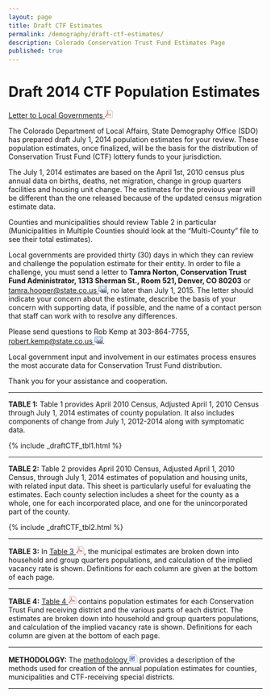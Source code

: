 ```yaml
---
layout: page
title: Draft CTF Estimates
permalink: /demography/draft-ctf-estimates/
description: Colorado Conservation Trust Fund Estimates Page
published: true
---
```


# Draft 2014 CTF Population Estimates

[Letter to Local Governments ![pdf](/images/page_white_acrobat.png 'download pdf file')](https://dola.colorado.gov/demog-cms/sites/dola.colorado.gov.demog-cms/files/demog-docs/ctf_draft/CTFDraftLetter_2014_CaC_draft.pdf)

The Colorado Department of Local Affairs, State Demography Office (SDO) has prepared draft July 1, 2014 population estimates for your review. These population estimates, once finalized, will be the basis for the distribution of Conservation Trust Fund (CTF) lottery funds to your jurisdiction.

The July 1, 2014 estimates are based on the April 1st, 2010 census plus annual data on births, deaths, net migration, change in group quarters facilities and housing unit change.  The estimates for the previous year  will be different than the one released because of the updated census migration estimate data.

Counties and municipalities should review Table 2 in particular (Municipalities in Multiple Counties should look at the “Multi-County” file to see their total estimates).

Local governments are provided thirty (30) days in which they can review and challenge the population estimate for their entity. In order to file a challenge, you must send a letter to **Tamra Norton, Conservation Trust Fund Administrator, 1313 Sherman St., Room 521, Denver, CO 80203** or [tamra.hooper@state.co.us ![email](/images/email_link.png 'send email')](mailto:tamra.hooper@state.co.us), no later than July 1, 2015. The letter should indicate your concern about the estimate, describe the basis of your concern with supporting data, if possible, and the name of a contact person that staff can work with to resolve any differences.

Please send questions to Rob Kemp at 303-864-7755, [robert.kemp@state.co.us ![email](/images/email_link.png 'send email')](mailto:robert.kemp@state.co.us).  

Local government input and involvement in our estimates process ensures the most accurate data for Conservation Trust Fund distribution. 

Thank you for your assistance and cooperation.


---

**TABLE 1:** Table 1 provides April 2010 Census, Adjusted April 1, 2010 Census through July 1, 2014 estimates of county population. It also includes components of change from July 1, 2012-2014 along with symptomatic data.

{% include _draftCTF_tbl1.html %}

---

**TABLE 2:** Table 2 provides April 2010 Census, Adjusted April 1, 2010 Census, through  July 1, 2014 estimates of population and housing units, with related input data. This sheet is particularly useful for evaluating the estimates. Each county selection includes a sheet for the county as a whole, one for each incorporated place, and one for the unincorporated part of the county.

{% include _draftCTF_tbl2.html %}

---

**TABLE 3:** In [Table 3 ![pdf](/images/page_white_acrobat.png 'download pdf file')](https://dola.colorado.gov/demog-cms/sites/dola.colorado.gov.demog-cms/files/demog-docs/ctf_draft/table3.pdf), the municipal estimates are broken down into household and group quarters populations, and calculation of the implied vacancy rate is shown. Definitions for each column are given at the bottom of each page.

---

**TABLE 4:** [Table 4 ![pdf](/images/page_white_acrobat.png 'download pdf file')](https://drive.google.com/uc?export=download&id=0B_M7zgfu2piFWkZ6YWFmaHV4MVU) contains population estimates for each Conservation Trust Fund receiving district and the various parts of each district. The estimates are broken down into household and group quarters populations, and calculation of the implied vacancy rate is shown. Definitions for each column are given at the bottom of each page.

---

**METHODOLOGY:** The [methodology ![doc](/images/page_white_word.png 'download doc file')](https://dola.colorado.gov/demog-cms/sites/dola.colorado.gov.demog-cms/files/demog-docs/ctf_draft/EstimatesMethods_2014.doc) provides a description of the methods used for creation of the annual population estimates for counties, municipalities and CTF-receiving special districts.

---
